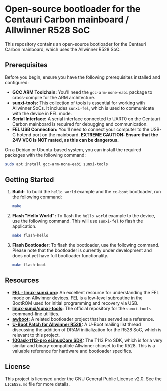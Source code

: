 # Open-source bootloader for the Centauri Carbon mainboard / Allwinner R528 SoC

This repository contains an open-source bootloader for the Centauri Carbon mainboard, which uses the Allwinner R528 SoC.

## Prerequisites

Before you begin, ensure you have the following prerequisites installed and configured:

*   **GCC ARM Toolchain:** You'll need the `gcc-arm-none-eabi` package to cross-compile for the ARM architecture.
*   **sunxi-tools:** This collection of tools is essential for working with Allwinner SoCs. It includes `sunxi-fel`, which is used to communicate with the device in FEL mode.
*   **Serial Interface:** A serial interface connected to UART0 on the Centauri Carbon mainboard is required for debugging and communication.
*   **FEL USB Connection:** You'll need to connect your computer to the USB-C hotend port on the mainboard. **EXTREME CAUTION: Ensure that the 24V VCC is NOT mated, as this can be dangerous.**

On a Debian or Ubuntu-based system, you can install the required packages with the following command:

```bash
sudo apt install gcc-arm-none-eabi sunxi-tools
```

## Getting Started

1.  **Build:** To build the `hello world` example and the `cc-boot` bootloader, run the following command:

    ```bash
    make
    ```

2.  **Flash "Hello World":** To flash the `hello world` example to the device, use the following command. This will use `sunxi-fel` to flash the application.

    ```bash
    make flash-hello
    ```

3.  **Flash Bootloader:** To flash the bootloader, use the following command. Please note that the bootloader is currently under development and does not yet have full bootloader functionality.

    ```bash
    make flash-boot
    ```

## Resources

*   **[FEL - linux-sunxi.org](https://linux-sunxi.org/FEL):** An excellent resource for understanding the FEL mode on Allwinner devices. FEL is a low-level subroutine in the BootROM used for initial programming and recovery via USB.
*   **[linux-sunxi/sunxi-tools](https://github.com/linux-sunxi/sunxi-tools):** The official repository for the `sunxi-tools` command-line utilities.
*   **[awboot](https://github.com/szemzoa/awboot):** A related bootloader project that has served as a reference.
*   **[U-Boot Patch for Allwinner R528](https://lists.denx.de/pipermail/u-boot/2023-January/503315.html):** A U-Boot mailing list thread discussing the addition of DRAM initialization for the R528 SoC, which is relevant to this project.
*   **[100ask-t113-pro eLinuxCore SDK](https://github.com/DongshanPI/eLinuxCore_100ask-t113-pro.git):** The T113 Pro SDK, which is for a very similar and binary-compatible Allwinner chipset to the R528. This is a valuable reference for hardware and bootloader specifics.

## License

This project is licensed under the GNU General Public License v2.0. See the `LICENSE.md` file for more details.

